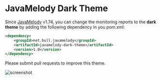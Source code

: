 ﻿JavaMelody Dark Theme
=========================

Since [JavaMelody](https://github.com/javamelody/javamelody/wiki) v1.74, you can change the monitoring reports to the **dark theme** by adding the following dependency in you pom.xml:
```xml
<dependency>
	<groupId>net.bull.javamelody</groupId>
	<artifactId>javamelody-dark-theme</artifactId>
	<version>1.0</version>
</dependency>
```

Please submit pull requests to improve this theme.

![screenshot](raw/master/screenshot.png "Screenshot")
